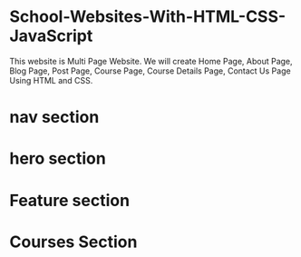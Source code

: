 # School-Websites-With-HTML-CSS-JavaScript
This website is Multi Page Website. We will create Home Page, About Page, Blog Page, Post Page, Course Page, Course Details Page, Contact Us Page Using HTML and CSS.
# nav section
# hero section
# Feature section
# Courses Section
